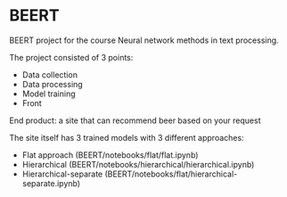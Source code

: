 # BEERT

BEERT project for the course Neural network methods in text processing.

The project consisted of 3 points:

- Data collection
- Data processing
- Model training
- Front

End product: a site that can recommend beer based on your request

The site itself has 3 trained models with 3 different approaches:

- Flat approach (BEERT/notebooks/flat/flat.ipynb)
- Hierarchical (BEERT/notebooks/hierarchical/hierarchical.ipynb)
- Hierarchical-separate (BEERT/notebooks/flat/hierarchical-separate.ipynb)
